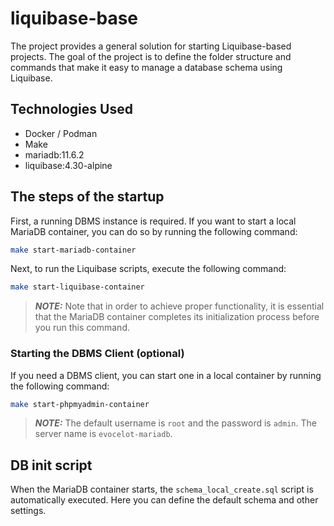 # liquibase-base

The project provides a general solution for starting Liquibase-based projects. The goal of the project is to define the folder structure and commands that make it easy to manage a database schema using Liquibase.

## Technologies Used

- Docker / Podman
- Make
- mariadb:11.6.2
- liquibase:4.30-alpine

## The steps of the startup

First, a running DBMS instance is required. If you want to start a local MariaDB container, you can do so by running the following command:

```bash
make start-mariadb-container
```

Next, to run the Liquibase scripts, execute the following command:

```bash
make start-liquibase-container
```

> **_NOTE:_** Note that in order to achieve proper functionality, it is essential that the MariaDB container completes its initialization process before you run this command.

### Starting the DBMS Client (optional)

If you need a DBMS client, you can start one in a local container by running the following command:

```bash
make start-phpmyadmin-container
```

> **_NOTE:_** The default username is `root` and the password is `admin`. The server name is `evocelot-mariadb`.

## DB init script

When the MariaDB container starts, the `schema_local_create.sql` script is automatically executed. Here you can define the default schema and other settings.
